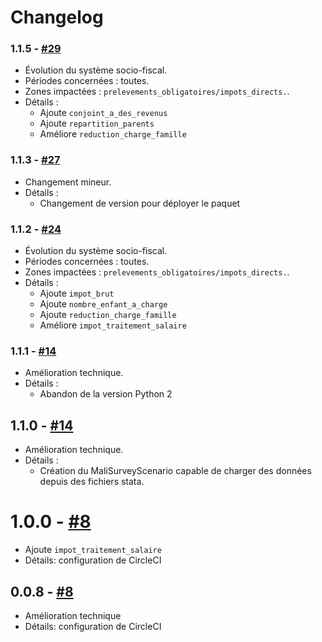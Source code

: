 # Changelog

### 1.1.5 - [#29](https://github.com/openfisca/openfisca-mali/pull/29)

* Évolution du système socio-fiscal.
* Périodes concernées : toutes.
* Zones impactées : `prelevements_obligatoires/impots_directs.`.
* Détails :
    * Ajoute `conjoint_a_des_revenus`
    * Ajoute `repartition_parents`
    * Améliore `reduction_charge_famille`

### 1.1.3 - [#27](https://github.com/openfisca/openfisca-mali/pull/27)

* Changement mineur.
* Détails :
  - Changement de version pour déployer le paquet

### 1.1.2 - [#24](https://github.com/openfisca/openfisca-mali/pull/24)

* Évolution du système socio-fiscal.
* Périodes concernées : toutes.
* Zones impactées : `prelevements_obligatoires/impots_directs.`.
* Détails :
  * Ajoute `impot_brut`
  * Ajoute `nombre_enfant_a_charge`
  * Ajoute `reduction_charge_famille`
  * Améliore `impot_traitement_salaire`

### 1.1.1 - [#14](https://github.com/openfisca/openfisca-mali/pull/14)

* Amélioration technique.
* Détails :
  - Abandon de la version Python 2

## 1.1.0 - [#14](https://github.com/openfisca/openfisca-mali/pull/14)

* Amélioration technique.
* Détails :
  - Création du MaliSurveyScenario capable de charger des données depuis des fichiers stata.

# 1.0.0 - [#8](https://github.com/openfisca/openfisca-mali/pull/8)

* Ajoute `impot_traitement_salaire`
* Détails: configuration de CircleCI


## 0.0.8 - [#8](https://github.com/openfisca/openfisca-mali/pull/8)

* Amélioration technique
* Détails: configuration de CircleCI
